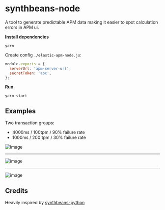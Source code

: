 # synthbeans-node

A tool to generate predictable APM data making it easier to spot calculation errors in APM ui. 

**Install dependencies**

```
yarn
```

Create config `./elastic-apm-node.js`:

```js
module.exports = {
  serverUrl: 'apm-server-url',
  secretToken: 'abc',
};
```

**Run**

```
yarn start
```

## Examples

Two transaction groups:
 - 4000ms / 100tpm / 90% failure rate
 - 1000ms / 200 tpm / 30% failure rate

![image](https://user-images.githubusercontent.com/209966/134345085-de196821-6370-4e40-891a-31ddb55c5007.png)

----

![image](https://user-images.githubusercontent.com/209966/134345101-09201a4c-7cf9-4e77-ad18-6cbb8a17601c.png)

----

![image](https://user-images.githubusercontent.com/209966/134345062-d49d0872-8dd5-4623-9af8-0403c344fbd0.png)

## Credits

Heavily inspired by [synthbeans-python](https://github.com/elastic/synthbeans-python)
